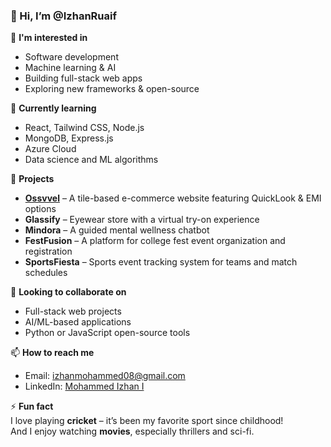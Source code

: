 ### 👋 Hi, I’m @IzhanRuaif

👀 **I'm interested in**  
- Software development  
- Machine learning & AI  
- Building full-stack web apps  
- Exploring new frameworks & open-source  

🌱 **Currently learning**  
- React, Tailwind CSS, Node.js  
- MongoDB, Express.js  
- Azure Cloud  
- Data science and ML algorithms

💼 **Projects**  
- [**Ossvvel**](https://ossvveltiles.com/) – A tile-based e-commerce website featuring QuickLook & EMI options  
- **Glassify** – Eyewear store with a virtual try-on experience  
- **Mindora** – A guided mental wellness chatbot  
- **FestFusion** – A platform for college fest event organization and registration  
- **SportsFiesta** – Sports event tracking system for teams and match schedules  

💞️ **Looking to collaborate on**  
- Full-stack web projects  
- AI/ML-based applications  
- Python or JavaScript open-source tools  

📫 **How to reach me**  
- Email: izhanmohammed08@gmail.com  
- LinkedIn: [Mohammed Izhan I](https://www.linkedin.com/in/mohammed-izhan-i-bb95032b1)

⚡ **Fun fact**  
I love playing **cricket** – it’s been my favorite sport since childhood!  
And I enjoy watching **movies**, especially thrillers and sci-fi.
